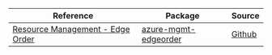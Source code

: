 | Reference | Package | Source |
|---|---|---|
|[Resource Management - Edge Order](mgmt-edgeorder-readme.md)|[azure-mgmt-edgeorder](https://pypi.org/project/azure-mgmt-edgeorder)|[Github](https://github.com/Azure/azure-sdk-for-python/blob/main/sdk/edgeorder/azure-mgmt-edgeorder)|
